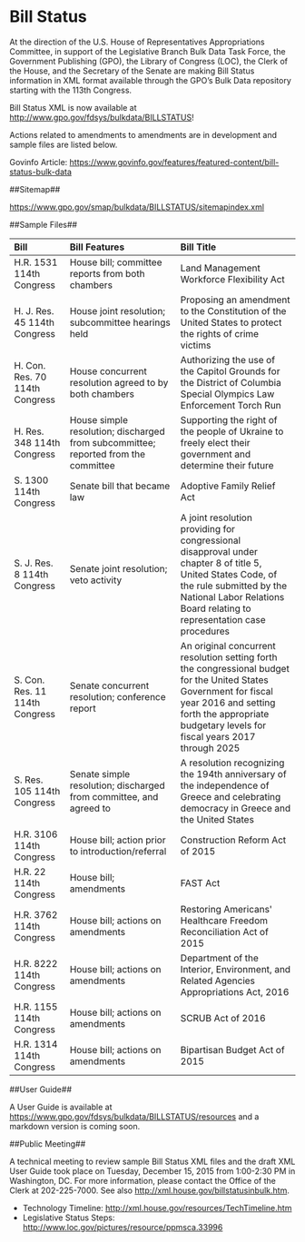 ﻿# Bill Status #

At the direction of the U.S. House of Representatives Appropriations Committee, in support of the Legislative Branch Bulk Data Task Force, the Government Publishing (GPO), the Library of Congress (LOC), the Clerk of the House, and the Secretary of the Senate are making Bill Status information in XML format available through the GPO’s Bulk Data repository starting with the 113th Congress. 

Bill Status XML is now available at http://www.gpo.gov/fdsys/bulkdata/BILLSTATUS!

Actions related to amendments to amendments are in development and sample files are listed below. 

Govinfo Article: https://www.govinfo.gov/features/featured-content/bill-status-bulk-data

##Sitemap##

https://www.gpo.gov/smap/bulkdata/BILLSTATUS/sitemapindex.xml


##Sample Files##

| Bill | Bill Features  | Bill Title |
| :--- | :--- | :--- |
| H.R. 1531 114th Congress | House bill; committee reports from both chambers | Land Management Workforce Flexibility Act | 
| H. J. Res. 45 114th Congress | House joint resolution; subcommittee hearings held | Proposing an amendment to the Constitution of the United States to protect the rights of crime victims |
| H. Con. Res. 70 114th Congress | House concurrent resolution agreed to by both chambers | Authorizing the use of the Capitol Grounds for the District of Columbia Special Olympics Law Enforcement Torch Run |
| H. Res. 348 114th Congress | House simple resolution; discharged from subcommittee; reported from the committee | Supporting the right of the people of Ukraine to freely elect their government and determine their future | 
| S. 1300 114th Congress | Senate bill that became law | Adoptive Family Relief Act | 
| S. J. Res. 8 114th Congress | Senate joint resolution; veto activity | A joint resolution providing for congressional disapproval under chapter 8 of title 5, United States Code, of the rule submitted by the National Labor Relations Board relating to representation case procedures | 
| S. Con. Res. 11 114th Congress | Senate concurrent resolution; conference report | An original concurrent resolution setting forth the congressional budget for the United States Government for fiscal year 2016 and setting forth the appropriate budgetary levels for fiscal years 2017 through 2025 | 
| S. Res. 105 114th Congress | Senate simple resolution; discharged from committee, and agreed to | A resolution recognizing the 194th anniversary of the independence of Greece and celebrating democracy in Greece and the United States | 
| H.R. 3106 114th Congress | House bill; action prior to introduction/referral | Construction Reform Act of 2015 |
| H.R. 22 114th Congress | House bill; amendments | FAST Act |
| H.R. 3762 114th Congress | House bill; actions on amendments | Restoring Americans' Healthcare Freedom Reconciliation Act of 2015 |
| H.R. 8222 114th Congress | House bill; actions on amendments | Department of the Interior, Environment, and Related Agencies Appropriations Act, 2016 | 
| H.R. 1155 114th Congress | House bill; actions on amendments | SCRUB Act of 2016 | 
| H.R. 1314 114th Congress | House bill; actions on amendments | Bipartisan Budget Act of 2015 |


##User Guide##

A User Guide is available at https://www.gpo.gov/fdsys/bulkdata/BILLSTATUS/resources and a markdown version is coming soon.

##Public Meeting##

A technical meeting to review sample Bill Status XML files and the draft XML User Guide took place on Tuesday, December 15, 2015 from 1:00-2:30 PM in Washington, DC. For more information, please contact the Office of the Clerk at 202-225-7000. See also http://xml.house.gov/billstatusinbulk.htm.

* Technology Timeline: http://xml.house.gov/resources/TechTimeline.htm
* Legislative Status Steps: http://www.loc.gov/pictures/resource/ppmsca.33996






